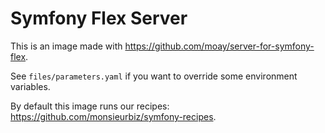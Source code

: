# Symfony Flex Server

This is an image made with https://github.com/moay/server-for-symfony-flex.

See `files/parameters.yaml` if you want to override some environment variables.

By default this image runs our recipes: https://github.com/monsieurbiz/symfony-recipes.
